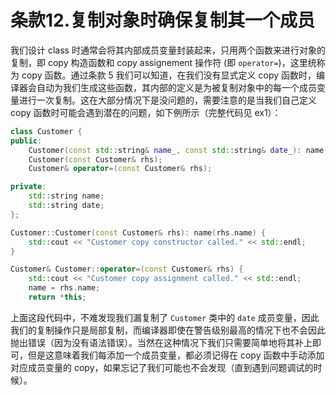 # 条款12.复制对象时确保复制其一个成员

我们设计 class 时通常会将其内部成员变量封装起来，只用两个函数来进行对象的复制，即 copy 构造函数和 copy assignement 操作符 (即 `operator=`)，这里统称为 copy 函数。通过条款 5 我们可以知道，在我们没有显式定义 copy
函数时，编译器会自动为我们生成这些函数，其内部的定义是为被复制对象中的每一个成员变量进行一次复制。这在大部分情况下是没问题的，需要注意的是当我们自己定义 copy 函数时可能会遇到潜在的问题，如下例所示（完整代码见 ex1）：

```C++
class Customer {
public:
    Customer(const std::string& name_, const std::string& date_): name(name_), date(date_) {}
    Customer(const Customer& rhs);
    Customer& operator=(const Customer& rhs);

private:
    std::string name;
    std::string date;
};

Customer::Customer(const Customer& rhs): name(rhs.name) {
    std::cout << "Customer copy constructor called." << std::endl;
}

Customer& Customer::operator=(const Customer& rhs) {
    std::cout << "Customer copy assignment called." << std::endl;
    name = rhs.name;
    return *this;
```

上面这段代码中，不难发现我们漏复制了 `Customer` 类中的 `date` 成员变量，因此我们的复制操作只是局部复制，而编译器即使在警告级别最高的情况下也不会因此抛出错误（因为没有语法错误）。当然在这种情况下我们只需要简单地将其补上即可，但是这意味着我们每添加一个成员变量，都必须记得在 copy 函数中手动添加对应成员变量的
copy，如果忘记了我们可能也不会发现（直到遇到问题调试的时候）。
